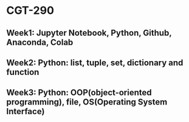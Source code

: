 # CGT-290

## Week1: Jupyter Notebook, Python, Github, Anaconda, Colab

## Week2: Python: list, tuple, set, dictionary and function

## Week3: Python: OOP(object-oriented programming), file, OS(Operating System Interface)

